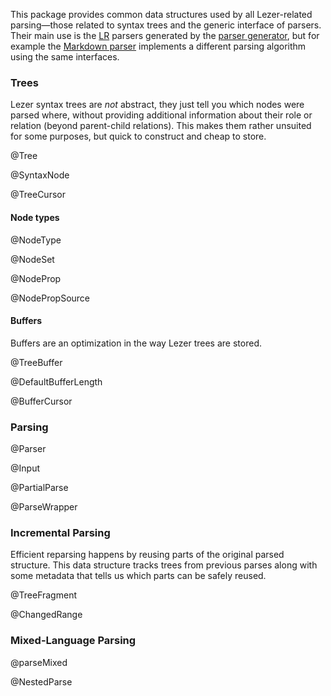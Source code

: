 This package provides common data structures used by all Lezer-related
parsing—those related to syntax trees and the generic interface of
parsers. Their main use is the [LR](#lr) parsers generated by the
[parser generator](#generator), but for example the [Markdown
parser](https://github.com/lezer-parser/markdown) implements a
different parsing algorithm using the same interfaces.

### Trees

Lezer syntax trees are _not_ abstract, they just tell you which nodes
were parsed where, without providing additional information about
their role or relation (beyond parent-child relations). This makes
them rather unsuited for some purposes, but quick to construct and
cheap to store.

@Tree

@SyntaxNode

@TreeCursor

#### Node types

@NodeType

@NodeSet

@NodeProp

@NodePropSource

#### Buffers

Buffers are an optimization in the way Lezer trees are stored.

@TreeBuffer

@DefaultBufferLength

@BufferCursor

### Parsing

@Parser

@Input

@PartialParse

@ParseWrapper

### Incremental Parsing

Efficient reparsing happens by reusing parts of the original parsed
structure. This data structure tracks trees from previous parses along
with some metadata that tells us which parts can be safely reused.

@TreeFragment

@ChangedRange

### Mixed-Language Parsing

@parseMixed

@NestedParse
